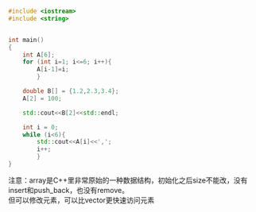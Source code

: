 ```cpp

#include <iostream>
#include <string>


int main()
{
    int A[6];
    for (int i=1; i<=6; i++){
        A[i-1]=i;
        }

    double B[] = {1.2,2.3,3.4};
    A[2] = 100;

    std::cout<<B[2]<<std::endl;

    int i = 0;
    while (i<6){
        std::cout<<A[i]<<',';
        i++;
        }
}
```

注意：array是C++里非常原始的一种数据结构，初始化之后size不能改，没有insert和push_back，也没有remove。  
但可以修改元素，可以比vector更快速访问元素
